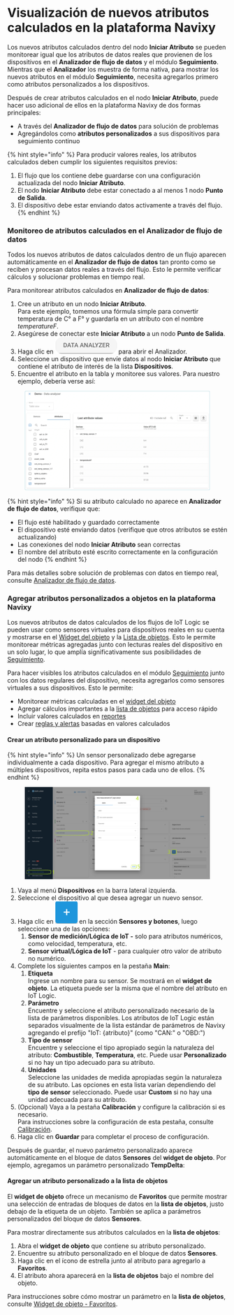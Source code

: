 # Visualización de nuevos atributos calculados en la plataforma Navixy

Los nuevos atributos calculados dentro del nodo **Iniciar Atributo** se pueden monitorear igual que los atributos de datos reales que provienen de los dispositivos en el **Analizador de flujo de datos** y el módulo **Seguimiento**. Mientras que el **Analizador** los muestra de forma nativa, para mostrar los nuevos atributos en el módulo **Seguimiento**, necesita agregarlos primero como atributos personalizados a los dispositivos.

Después de crear atributos calculados en el nodo **Iniciar Atributo**, puede hacer uso adicional de ellos en la plataforma Navixy de dos formas principales:

* A través del **Analizador de flujo de datos** para solución de problemas
* Agregándolos como **atributos personalizados** a sus dispositivos para seguimiento continuo

{% hint style="info" %}
Para producir valores reales, los atributos calculados deben cumplir los siguientes requisitos previos:

1. El flujo que los contiene debe guardarse con una configuración actualizada del nodo **Iniciar Atributo**.
2. El nodo **Iniciar Atributo** debe estar conectado a al menos 1 nodo **Punto de Salida**.
3. El dispositivo debe estar enviando datos activamente a través del flujo.
{% endhint %}

### Monitoreo de atributos calculados en el Analizador de flujo de datos

Todos los nuevos atributos de datos calculados dentro de un flujo aparecen automáticamente en el **Analizador de flujo de datos** tan pronto como se reciben y procesan datos reales a través del flujo. Esto le permite verificar cálculos y solucionar problemas en tiempo real.

Para monitorear atributos calculados en **Analizador de flujo de datos**:

1. Cree un atributo en un nodo **Iniciar Atributo**.\
   Para este ejemplo, tomemos una fórmula simple para convertir temperatura de C° a F° y guardarla en un atributo con el nombre _temperatureF_.
2. Asegúrese de conectar este **Iniciar Atributo** a un nodo **Punto de Salida**.
3. Haga clic en <img src="../../../../../.gitbook/assets/Untitled (11).png" alt="" data-size="line"> para abrir el Analizador.
4. Seleccione un dispositivo que envíe datos al nodo **Iniciar Atributo** que contiene el atributo de interés de la lista **Dispositivos**.
5. Encuentre el atributo en la tabla y monitoree sus valores. Para nuestro ejemplo, debería verse así:

<figure><img src="../../../../../.gitbook/assets/Untitled.jpg" alt=""><figcaption></figcaption></figure>

{% hint style="info" %}
Si su atributo calculado no aparece en **Analizador de flujo de datos**, verifique que:

* El flujo esté habilitado y guardado correctamente
* El dispositivo esté enviando datos (verifique que otros atributos se estén actualizando)
* Las conexiones del nodo **Iniciar Atributo** sean correctas
* El nombre del atributo esté escrito correctamente en la configuración del nodo
{% endhint %}

Para más detalles sobre solución de problemas con datos en tiempo real, consulte [Analizador de flujo de datos](../../../../../guia-del-usuario/cuenta/iot-logic/analizador-de-flujo-de-datos.md).

### Agregar atributos personalizados a objetos en la plataforma Navixy

Los nuevos atributos de datos calculados de los flujos de IoT Logic se pueden usar como sensores virtuales para dispositivos reales en su cuenta y mostrarse en el [Widget del objeto](../../../../../guia-del-usuario/seguimiento/lista-de-objetos/vista-detallada-del-objeto.md) y la [Lista de objetos](../../../../../guia-del-usuario/seguimiento/lista-de-objetos/). Esto le permite monitorear métricas agregadas junto con lecturas reales del dispositivo en un solo lugar, lo que amplía significativamente sus posibilidades de [Seguimiento](../../../../../guia-del-usuario/seguimiento/).

Para hacer visibles los atributos calculados en el módulo [Seguimiento](../../../../../guia-del-usuario/seguimiento/) junto con los datos regulares del dispositivo, necesita agregarlos como sensores virtuales a sus dispositivos. Esto le permite:

* Monitorear métricas calculadas en el [widget del objeto](../../../../../guia-del-usuario/seguimiento/lista-de-objetos/vista-detallada-del-objeto.md)
* Agregar cálculos importantes a la [lista de objetos](../../../../../guia-del-usuario/seguimiento/lista-de-objetos/) para acceso rápido
* Incluir valores calculados en [reportes](../../../../../guia-del-usuario/reportes/)
* Crear [reglas y alertas](../../../../../guia-del-usuario/reglas-y-alertas/) basadas en valores calculados

#### Crear un atributo personalizado para un dispositivo

{% hint style="info" %}
Un sensor personalizado debe agregarse individualmente a cada dispositivo. Para agregar el mismo atributo a múltiples dispositivos, repita estos pasos para cada uno de ellos.
{% endhint %}

<figure><img src="../../../../../.gitbook/assets/Untitled (12).png" alt=""><figcaption></figcaption></figure>

1. Vaya al menú **Dispositivos** en la barra lateral izquierda.
2. Seleccione el dispositivo al que desea agregar un nuevo sensor.
3. Haga clic en <img src="../../../../../.gitbook/assets/Untitled (13).png" alt="" data-size="line"> en la sección **Sensores y botones**, luego seleccione una de las opciones:
   1. **Sensor de medición/Lógica de IoT -** solo para atributos numéricos, como velocidad, temperatura, etc.
   2. **Sensor virtual/Lógica de IoT** - para cualquier otro valor de atributo no numérico.
4. Complete los siguientes campos en la pestaña **Main**:
   1. **Etiqueta**\
      Ingrese un nombre para su sensor. Se mostrará en el **widget de objeto**. La etiqueta puede ser la misma que el nombre del atributo en IoT Logic.
   2. **Parámetro**\
      Encuentre y seleccione el atributo personalizado necesario de la lista de parámetros disponibles. Los atributos de IoT Logic están separados visualmente de la lista estándar de parámetros de Navixy agregando el prefijo "IoT: {atributo}" (como "CAN:" o "OBD:")
   3. **Tipo de sensor**\
      Encuentre y seleccione el tipo apropiado según la naturaleza del atributo: **Combustible**, **Temperatura**, etc. Puede usar **Personalizado** si no hay un tipo adecuado para su atributo.
   4. **Unidades**\
      Seleccione las unidades de medida apropiadas según la naturaleza de su atributo. Las opciones en esta lista varían dependiendo del **tipo de sensor** seleccionado. Puede usar **Custom** si no hay una unidad adecuada para su atributo.
5. (Opcional) Vaya a la pestaña **Calibración** y configure la calibración si es necesario.\
   Para instrucciones sobre la configuración de esta pestaña, consulte [Calibración](../../../../../guia-del-usuario/dispositivos-y-ajustes/sensores-de-vehculos/sensores-de-vehculos/sensor-de-medicin/#datos-de-calibracion).
6. Haga clic en **Guardar** para completar el proceso de configuración.

Después de guardar, el nuevo parámetro personalizado aparece automáticamente en el bloque de datos **Sensores** del **widget de objeto**. Por ejemplo, agregamos un parámetro personalizado **TempDelta**:

#### Agregar un atributo personalizado a la lista de objetos

El **widget de objeto** ofrece un mecanismo de **Favoritos** que permite mostrar una selección de entradas de bloques de datos en la **lista de objetos**, justo debajo de la etiqueta de un objeto. También se aplica a parámetros personalizados del bloque de datos **Sensores**.

Para mostrar directamente sus atributos calculados en la **lista de objetos**:

1. Abra el **widget de objeto** que contiene su atributo personalizado.
2. Encuentre su atributo personalizado en el bloque de datos **Sensores**.
3. Haga clic en el ícono de estrella junto al atributo para agregarlo a **Favoritos**.
4. El atributo ahora aparecerá en la **lista de objetos** bajo el nombre del objeto.

Para instrucciones sobre cómo mostrar un parámetro en la **lista de objetos**, consulte [Widget de objeto - Favoritos](../../../../../guia-del-usuario/seguimiento/lista-de-objetos/vista-detallada-del-objeto.md#favoritos).

